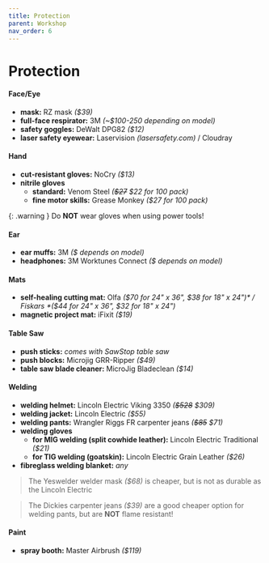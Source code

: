 ```yaml
---
title: Protection
parent: Workshop
nav_order: 6
---
```

# Protection

#### Face/Eye

- **mask:** RZ mask *($39)*
- **full-face respirator:** 3M *(~$100-250 depending on model)*
- **safety goggles:** DeWalt DPG82 *($12)*
- **laser safety eyewear:** Laservision *(lasersafety.com)* / Cloudray

#### Hand

- **cut-resistant gloves:** NoCry *($13)*
- **nitrile gloves** 
	- **standard:** Venom Steel *(~~$27~~ $22 for 100 pack)*
	- **fine motor skills:** Grease Monkey *($27 for 100 pack)*

{: .warning }
Do **NOT** wear gloves when using power tools!

#### Ear

- **ear muffs:** 3M *($ depends on model)*
- **headphones:** 3M Worktunes Connect *($ depends on model)*

#### Mats

- **self-healing cutting mat:** Olfa *($70 for 24" x 36", $38 for 18" x 24")* / Fiskars *($44 for 24" x 36", $32 for 18" x 24")* 
- **magnetic project mat:** iFixit *($19)*

#### Table Saw

- **push sticks:** *comes with SawStop table saw*
- **push blocks:** Microjig GRR-Ripper *($49)*
- **table saw blade cleaner:** MicroJig Bladeclean *($14)*

#### Welding

- **welding helmet:** Lincoln Electric Viking 3350 *(~~$528~~ $309)*
- **welding jacket:** Lincoln Electric *($55)*
- **welding pants:** Wrangler Riggs FR carpenter jeans *(~~$85~~ $71)*
- **welding gloves**
	- **for MIG welding (split cowhide leather):** Lincoln Electric Traditional *($21)*
	- **for TIG welding (goatskin):** Lincoln Electric Grain Leather *($26)*
- **fibreglass welding blanket:** *any*

> The Yeswelder welder mask *($68)* is cheaper, but is not as durable as the Lincoln Electric

> The Dickies carpenter jeans *($39)* are a good cheaper option for welding pants, but are **NOT** flame resistant!

#### Paint

- **spray booth:** Master Airbrush *($119)*
